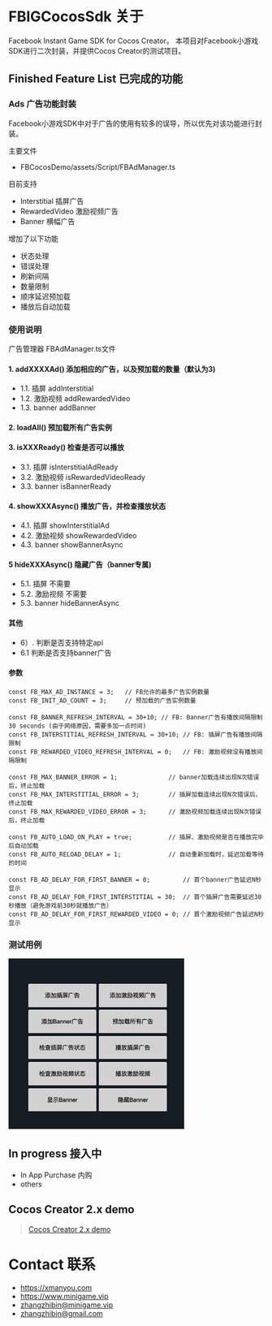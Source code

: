 # FBIGCocosSdk 关于
Facebook Instant Game SDK for Cocos Creator。
本项目对Facebook小游戏SDK进行二次封装，并提供Cocos Creator的测试项目。
## Finished Feature List 已完成的功能
### Ads 广告功能封装
Facebook小游戏SDK中对于广告的使用有较多的误导，所以优先对该功能进行封装。

主要文件
* FBCocosDemo/assets/Script/FBAdManager.ts

目前支持
* Interstitial 插屏广告
* RewardedVideo 激励视频广告
* Banner 横幅广告

增加了以下功能
* 状态处理
* 错误处理
* 刷新间隔
* 数量限制
* 顺序延迟预加载
* 播放后自动加载
### 使用说明
广告管理器 FBAdManager.ts文件
#### 1. addXXXXAd() 添加相应的广告，以及预加载的数量（默认为3)
* 1.1. 插屏 addInterstitial
* 1.2. 激励视频 addRewardedVideo
* 1.3. banner addBanner

#### 2. loadAll() 预加载所有广告实例

#### 3. isXXXReady() 检查是否可以播放
* 3.1. 插屏  isInterstitialAdReady
* 3.2. 激励视频 isRewardedVideoReady
* 3.3. banner isBannerReady

#### 4. showXXXAsync() 播放广告，并检查播放状态
* 4.1. 插屏 showInterstitialAd
* 4.2. 激励视频 showRewardedVideo
* 4.3. banner showBannerAsync

#### 5 hideXXXAsync() 隐藏广告（banner专属)
* 5.1. 插屏 不需要
* 5.2. 激励视频 不需要
* 5.3. banner hideBannerAsync

#### 其他
* 6）. 判断是否支持特定api
* 6.1 判断是否支持banner广告
#### 参数
```
const FB_MAX_AD_INSTANCE = 3;   // FB允许的最多广告实例数量
const FB_INIT_AD_COUNT = 3;     // 预加载的广告实例数量

const FB_BANNER_REFRESH_INTERVAL = 30+10; // FB: Banner广告有播放间隔限制 30 seconds (由于网络原因，需要多加一点时间)
const FB_INTERSTITIAL_REFRESH_INTERVAL = 30+10; // FB: 插屏广告有播放间隔限制
const FB_REWARDED_VIDEO_REFRESH_INTERVAL = 0;   // FB: 激励视频没有播放间隔限制

const FB_MAX_BANNER_ERROR = 1;              // banner加载连续出现N次错误后，终止加载
const FB_MAX_INTERSTITIAL_ERROR = 3;        // 插屏加载连续出现N次错误后，终止加载
const FB_MAX_REWARDED_VIDEO_ERROR = 3;      // 激励视频加载连续出现N次错误后，终止加载

const FB_AUTO_LOAD_ON_PLAY = true;          // 插屏、激励视频是否在播放完毕后自动加载
const FB_AUTO_RELOAD_DELAY = 1;             // 自动重新加载时，延迟加载等待的时间

const FB_AD_DELAY_FOR_FIRST_BANNER = 0;         // 首个banner广告延迟N秒显示
const FB_AD_DELAY_FOR_FIRST_INTERSTITIAL = 30;  // 首个插屏广告需要延迟30秒播放（避免游戏前30秒就播放广告）
const FB_AD_DELAY_FOR_FIRST_REWARDED_VIDEO = 0; // 首个激励视频广告延迟N秒显示
```

### 测试用例
![alt 广告模块](images/FBIG-Cocos-01.png)


## In progress 接入中
* In App Purchase 内购
* others

## Cocos Creator 2.x demo
> [Cocos Creator 2.x demo](FBCocosDemo/README.md)

# Contact 联系
* https://xmanyou.com
* https://www.minigame.vip
* zhangzhibin@minigame.vip
* zhangzhibin@gmail.com